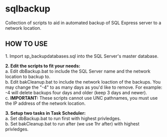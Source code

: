 # sqlbackup
Collection of scripts to aid in automated backup of SQL Express server to a network location.

<h2>HOW TO USE</h2>
<p>1. Import sp_backupdatabases.sql into the SQL Server's master database.</p>

<p>
<b>2. Edit the scripts to fit your needs:</b><br/>
a. Edit dbBackup.bat to include the SQL Server name and the network location to backup to.<br/>
b. Edit bakCleanup.bat to include the network loaction of the backups. You may change the "-4" to as many days as you'd like to remove. For example: -4 will delete backups four days and older (keep 3 days and newer).<br/>
c. <b>IMPORTANT:</b> These scripts cannot use UNC pathnames, you must use the IP address of the network location.</p>

<p><b>3. Setup two tasks in Task Scheduler:</b><br/>
a. Set dbBackup.bat to run first with highest privledges.<br/>
b. Set bakCleanup.bat to run after (we use 1hr after) with highest privledges.</p>
